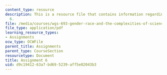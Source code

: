 ```yaml
---
content_type: resource
description: This is a resource file that contains information regarding assignment
  6.
file: /media/courses/wgs-693-gender-race-and-the-complexities-of-science-and-technology-a-problem-based-learning-experiment-spring-2009/d9c1941263a7bd695239aff5e02043b3_MITWGS_693S09_assn06.pdf
file_type: application/pdf
learning_resource_types:
- Assignments
ocw_type: OCWFile
parent_title: Assignments
parent_type: CourseSection
resourcetype: Document
title: Assignment 6
uid: d9c19412-63a7-bd69-5239-aff5e02043b3
---
```

